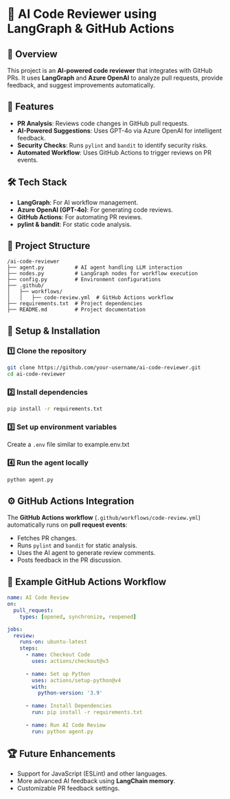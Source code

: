 # 🚀 AI Code Reviewer using LangGraph & GitHub Actions

## 📌 Overview
This project is an **AI-powered code reviewer** that integrates with GitHub PRs. It uses **LangGraph** and **Azure OpenAI** to analyze pull requests, provide feedback, and suggest improvements automatically.

## 🎯 Features
- **PR Analysis**: Reviews code changes in GitHub pull requests.
- **AI-Powered Suggestions**: Uses GPT-4o via Azure OpenAI for intelligent feedback.
- **Security Checks**: Runs `pylint` and `bandit` to identify security risks.
- **Automated Workflow**: Uses GitHub Actions to trigger reviews on PR events.

## 🛠️ Tech Stack
- **LangGraph**: For AI workflow management.
- **Azure OpenAI (GPT-4o)**: For generating code reviews.
- **GitHub Actions**: For automating PR reviews.
- **pylint & bandit**: For static code analysis.

## 📂 Project Structure
```
/ai-code-reviewer
├── agent.py          # AI agent handling LLM interaction
├── nodes.py          # LangGraph nodes for workflow execution
├── config.py         # Environment configurations
├── .github/
│   ├── workflows/
│   │   ├── code-review.yml  # GitHub Actions workflow
├── requirements.txt  # Project dependencies
├── README.md         # Project documentation
```

## 🚀 Setup & Installation
### 1️⃣ Clone the repository
```sh
git clone https://github.com/your-username/ai-code-reviewer.git
cd ai-code-reviewer
```

### 2️⃣ Install dependencies
```sh
pip install -r requirements.txt
```

### 3️⃣ Set up environment variables
Create a `.env` file similar to example.env.txt

### 4️⃣ Run the agent locally
```sh
python agent.py
```

## ⚙️ GitHub Actions Integration
The **GitHub Actions workflow** (`.github/workflows/code-review.yml`) automatically runs on **pull request events**:
- Fetches PR changes.
- Runs `pylint` and `bandit` for static analysis.
- Uses the AI agent to generate review comments.
- Posts feedback in the PR discussion.

## 📜 Example GitHub Actions Workflow
```yaml
name: AI Code Review
on:
  pull_request:
    types: [opened, synchronize, reopened]

jobs:
  review:
    runs-on: ubuntu-latest
    steps:
      - name: Checkout Code
        uses: actions/checkout@v3
      
      - name: Set up Python
        uses: actions/setup-python@v4
        with:
          python-version: '3.9'
      
      - name: Install Dependencies
        run: pip install -r requirements.txt
      
      - name: Run AI Code Review
        run: python agent.py
```

## 🏆 Future Enhancements
- Support for JavaScript (ESLint) and other languages.
- More advanced AI feedback using **LangChain memory**.
- Customizable PR feedback settings.

